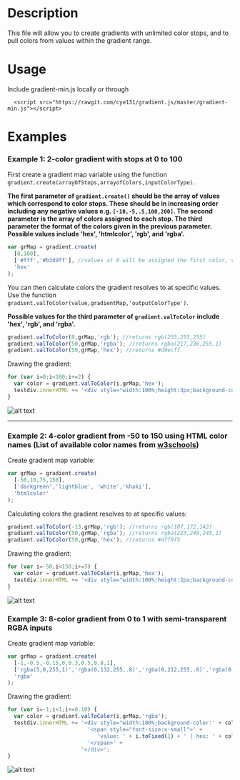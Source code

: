 # Description
This file will allow you to create gradients with unlimited color stops, and to pull colors from values within the gradient range.

# Usage
Include gradient-min.js locally or through
```
  <script src="https://rawgit.com/cye131/gradient.js/master/gradient-min.js"></script>
```


# Examples

### Example 1: 2-color gradient with stops at 0 to 100

First create a gradient map variable using the function `gradient.create(arrayOfStops,arrayofColors,inputColorType)`.

**The first parameter of `gradient.create()` should be the array of values which correspond to color stops. These should be in increasing order including any negative values e.g. `[-10,-5,.5,100,200]`.
The second parameter is the array of colors assigned to each stop.
The third parameter the format of the colors given in the previous parameter. Possible values include 'hex', 'htmlcolor', 'rgb', and 'rgba'.**

```javascript
var grMap = gradient.create(
  [0,100],
  ['#fff','#b3d9ff'], //values at 0 will be assigned the first color, values at 100 the second color, values in between are calculated
  'hex'
);
```
You can then calculate colors the gradient resolves to at specific values. Use the function `gradient.valToColor(value,gradientMap,'outputColorType')`.

**Possible values for the third parameter of `gradient.valToColor` include 'hex', 'rgb', and 'rgba'.**

```javascript
gradient.valToColor(0,grMap,'rgb'); //returns rgb(255,255,255)
gradient.valToColor(50,grMap,'rgba'); //returns rgba(217,236,255,1)
gradient.valToColor(50,grMap,'hex'); //returns #d9ecff
```
Drawing the gradient:
```javascript
for (var i=0;i<100;i+=2) {
  var color = gradient.valToColor(i,grMap,'hex');
  testdiv.innerHTML += '<div style="width:100%;height:3px;background-color:' + color + '"></div>';
}
```
![alt text](https://raw.githubusercontent.com/cye131/gradient.js/master/example-images/ex1.png)

---

### Example 2: 4-color gradient from -50 to 150 using HTML color names (List of available color names from [w3schools](https://www.w3schools.com/cssref/css_colors.asp))

Create gradient map variable:
```javascript
var grMap = gradient.create(
  [-50,10,75,150],
  ['darkgreen','lightblue', 'white','khaki'],
  'htmlcolor'
);
```
Calculating colors the gradient resolves to at specific values:
```javascript
gradient.valToColor(-13,grMap,'rgb'); //returns rgb(107,172,142)
gradient.valToColor(50,grMap,'rgba'); //returns rgba(223,240,245,1)
gradient.valToColor(50,grMap,'hex'); //returns #dff0f5
```
Drawing the gradient:
```javascript
for (var i=-50;i<150;i+=5) {
  var color = gradient.valToColor(i,grMap,'hex');
  testdiv.innerHTML += '<div style="width:100%;height:2px;background-color:' + color + '"></div>';
}
```
![alt text](https://raw.githubusercontent.com/cye131/gradient.js/master/example-images/ex2.png)

### Example 3: 8-color gradient from 0 to 1 with semi-transparent RGBA inputs

Create gradient map variable:
```javascript
var grMap = gradient.create(
  [-1,-0.5,-0.15,0,0.3,0.5,0.8,1],
  ['rgba(5,0,255,1)','rgba(0,132,255,.8)','rgba(0,212,255,.6)','rgba(0,255,204,.5)','rgba(253,255,53,.4)','rgba(255,160,0,.5)','rgba(255,50,0,.8)','rgba(255,0,122,1)'],
  'rgba'
);
```
Drawing the gradient:
```javascript
for (var i=-1;i<1;i+=0.10) {
  var color = gradient.valToColor(i,grMap,'rgba');
  testdiv.innerHTML += '<div style="width:100%;background-color:' + color + '">'+
                         '<span style="font-size:x-small">' + 
                            'value: ' + i.toFixed(1) + ' | hex: ' + color +
                         '</span>' + 
                       '</div>';
}
```
![alt text](https://raw.githubusercontent.com/cye131/gradient.js/master/example-images/ex3.png)

